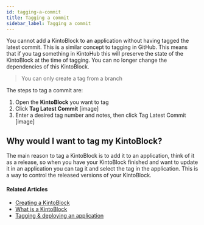 ```yaml
---
id: tagging-a-commit
title: Tagging a commit
sidebar_label: Tagging a commit
---
```


You cannot add a KintoBlock to an application without having tagged the latest commit. This is a similar concept to tagging in GitHub.
This means that if you tag something in KintoHub this will preserve the state of the KintoBlock at the time of tagging. You can no longer change the dependencies of this KintoBlock.

> You can only create a tag from a branch

The steps to tag a commit are:

1. Open the **KintoBlock** you want to tag
2. Click **Tag Latest Commit**  [image]  
3. Enter a desired tag number and notes, then click Tag Latest Commit
[image]

## Why would I want to tag my KintoBlock?

The main reason to tag a KintoBlock is to add it to an application, think of it as a release, so when you have your KintoBlock finished and want to update it in an application you can tag it and select the tag in the application. This is a way to control the released versions of your KintoBlock.

#### Related Articles

* [Creating a KintoBlock](creating-a-kintoblock.md)
* [What is a KintoBlock](what-is-a-kintoblock.md)
* [Tagging & deploying an application](tagging-and-deploying.md)
